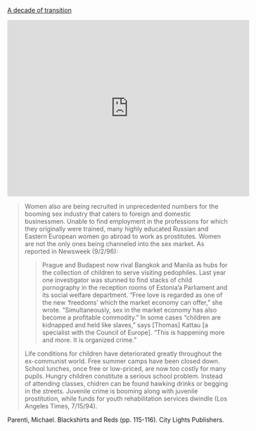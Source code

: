 [A decade of transition](https://www.unicef-irc.org/publications/313-a-decade-of-transition.html)

<iframe border=0 frameborder=0 height=400 width=550 src="https://twitframe.com/show?url=https://twitter.com/KyleTrainEmoji/status/1607117473303891969?t=T1FSKF573a5G6gjFQaX_mA"> </iframe>


> Women also are being recruited in unprecedented numbers for the booming sex industry that caters to foreign and domestic businessmen. Unable to find employment in the professions for which they originally were trained, many highly educated Russian and Eastern European women go abroad to work as prostitutes. Women are not the only ones being channeled into the sex market. As reported in Newsweek (9/2/96): 
> >Prague and Budapest now rival Bangkok and Manila as hubs for the collection of children to serve visiting pedophiles. Last year one investigator was stunned to find stacks of child pornography in the reception rooms of Estonia’a Parliament and its social welfare department. “Free love is regarded as one of the new ‘freedoms’ which the market economy can offer,” she wrote. “Simultaneously, sex in the market economy has also become a profitable commodity.” In some cases “children are kidnapped and held like slaves,” says [Thomas] Kattau [a specialist with the Council of Europe]. “This is happening more and more. It is organized crime.” 
>
> Life conditions for children have deteriorated greatly throughout the ex-communist world. Free summer camps have been closed down. School lunches, once free or low-priced, are now too costly for many pupils. Hungry children constitute a serious school problem. Instead of attending classes, chidren can be found hawking drinks or begging in the streets. Juvenile crime is booming along with juvenile prostitution, while funds for youth rehabilitation services dwindle (Los Angeles Times, 7/15/94).

Parenti, Michael. Blackshirts and Reds (pp. 115-116). City Lights Publishers.
